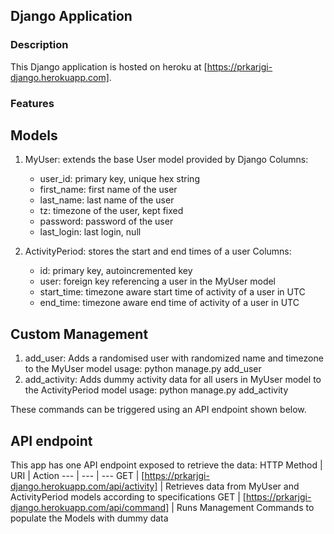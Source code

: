 ## Django Application

### Description
This Django application is hosted on heroku at [https://prkarjgi-django.herokuapp.com].


### Features
## Models
1. MyUser: extends the base User model provided by Django
    Columns:
    * user_id: primary key, unique hex string
    * first_name: first name of the user
    * last_name: last name of the user
    * tz: timezone of the user, kept fixed
    * password: password of the user
    * last_login: last login, null

2. ActivityPeriod: stores the start and end times of a user
    Columns:
    * id: primary key, autoincremented key
    * user: foreign key referencing a user in the MyUser model
    * start_time: timezone aware start time of activity of a user in UTC
    * end_time: timezone aware end time of activity of a user in UTC


## Custom Management
1. add_user: Adds a randomised user with randomized name and timezone to the MyUser model
    usage: python manage.py add_user
2. add_activity: Adds dummy activity data for all users in MyUser model to the ActivityPeriod model
    usage: python manage.py add_activity

These commands can be triggered using an API endpoint shown below.


## API endpoint
This app has one API endpoint exposed to retrieve the data:
HTTP Method | URI | Action
--- | --- | ---
GET | [https://prkarjgi-django.herokuapp.com/api/activity] | Retrieves data from MyUser and ActivityPeriod models according to specifications
GET | [https://prkarjgi-django.herokuapp.com/api/command] | Runs Management Commands to populate the Models with dummy data

